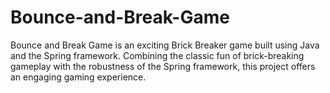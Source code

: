 # Bounce-and-Break-Game
Bounce and Break Game is an exciting Brick Breaker game built using Java and the Spring framework. Combining the classic fun of brick-breaking gameplay with the robustness of the Spring framework, this project offers an engaging gaming experience.
